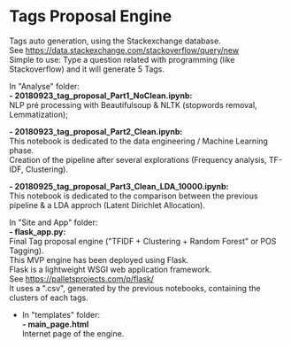# Tags Proposal Engine

Tags auto generation, using the Stackexchange database.    
See https://data.stackexchange.com/stackoverflow/query/new    
Simple to use: Type a question related with programming (like Stackoverflow) and it will generate 5 Tags.

In "Analyse" folder:    
<b> - 20180923_tag_proposal_Part1_NoClean.ipynb:</b>           	
NLP pré processing with Beautifulsoup & NLTK (stopwords removal, Lemmatization);    

<b> - 20180923_tag_proposal_Part2_Clean.ipynb:</b>    
This notebook is dedicated to the data engineering / Machine Learning phase.    
Creation of the pipeline after several explorations (Frequency analysis, TF-IDF, Clustering).    

<b> - 20180925_tag_proposal_Part3_Clean_LDA_10000.ipynb:</b>   
This notebook is dedicated to the comparison between the previous pipeline & a LDA approch (Latent Dirichlet Allocation).

In "Site and App" folder:    
<b> - flask_app.py: </b>   
Final Tag proposal engine ("TFIDF + Clustering + Random Forest" or POS Tagging).    
This MVP engine has been deployed using Flask.    
Flask is a lightweight WSGI web application framework.    
See https://palletsprojects.com/p/flask/    
It uses a ".csv", generated by the previous notebooks, containing the clusters of each tags.    
  - In "templates" folder:    
  <b> - main_page.html </b>   
  Internet page of the engine.
